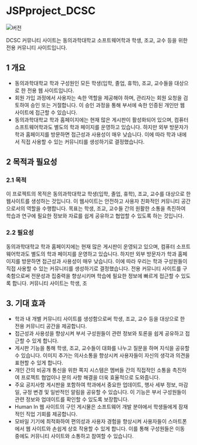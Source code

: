 # JSPproject_DCSC

<!-- DCSC 커뮤니티 사이트 -->
![버전](https://img.shields.io/badge/버전-v1.0-blue.svg)

DCSC 커뮤니티 사이트는 동의과학대학교 소프트웨어학과 학생, 조교, 교수 등을 위한 전용 커뮤니티 사이트입니다.

## 1 개요

- 동의과학대학교 학과 구성원인 모든 학생(입학, 졸업, 휴학), 조교, 교수들을 대상으로 한 전용 웹 사이트입니다.
- 회원 가입 과정에서 사용자는 속한 역할을 제공해야 하며, 관리자는 회원 요청을 검토하여 승인 또는 거절합니다. 이 승인 과정을 통해 부서에 속한 인증된 개인만 웹 사이트에 접근할 수 있습니다.
- 동의과학대학교 학과 홈페이지에는 현재 많은 게시판이 활성화되어 있으며, 컴퓨터 소프트웨어학과도 별도의 학과 페이지를 운영하고 있습니다. 하지만 외부 방문자가 학과 홈페이지를 방문하면 접근성과 사용성이 매우 낮습니다. 이에 따라 학과 내에서 직접 사용할 수 있는 커뮤니티를 생성하기로 결정했습니다.

## 2 목적과 필요성

### 2.1 목적

이 프로젝트의 목적은 동의과학대학교 학생(입학, 졸업, 휴학), 조교, 교수를 대상으로 한 웹사이트를 생성하는 것입니다. 이 웹사이트는 안전하고 사용자 친화적인 커뮤니티 공간으로서의 역할을 수행합니다. 목표는 학생, 조교, 교수들 간의 원활한 소통을 촉진하여 학습과 연구에 필요한 정보와 자료를 쉽게 공유하고 협업할 수 있도록 하는 것입니다.

### 2.2 필요성

동의과학대학교 학과 홈페이지에는 현재 많은 게시판이 운영되고 있으며, 컴퓨터 소프트웨어학과도 별도의 학과 페이지를 운영하고 있습니다. 하지만 외부 방문자가 학과 홈페이지를 방문하면 접근성과 사용성이 매우 낮습니다. 이에 따라 우리는 학과 구성원들이 직접 사용할 수 있는 커뮤니티를 생성하기로 결정했습니다. 전용 커뮤니티 사이트를 구축함으로써 전문성과 집중력을 향상시키며 학습에 필요한 정보에 빠르게 접근할 수 있도록 합니다. 커뮤니티 사이트는 학생, 조

## 3. 기대 효과

- 학과 내 개별 커뮤니티 사이트를 생성함으로써 학생, 조교, 교수 등을 대상으로 한 전용 커뮤니티 공간을 제공합니다.
- 접근성과 사용성을 향상시켜 부서 구성원들이 관련 정보와 토론을 쉽게 공유하고 접근할 수 있게 합니다.
- 게시판 기능을 통해 학생, 조교, 교수들이 대화를 나누고 질문을 하며 지식을 공유할 수 있습니다. 이미지 추가는 의사소통을 향상시켜 사용자들이 자신의 생각과 의견을 표현할 수 있게 합니다.
- 개인 간의 비공개 통신을 위한 쪽지 시스템은 멤버들 간의 직접적인 소통을 촉진하여 프로젝트 협업이나 문의 사항 해결을 더욱 효율적으로 도와줍니다.
- 주요 공지사항 게시판을 포함하여 학과에서 중요한 업데이트, 행사 세부 정보, 마감일, 규정 변경 및 일반적인 알림을 공유할 수 있습니다. 이 기능은 부서 구성원들이 관련 정보와 업데이트를 확인할 수 있도록 보장합니다.
- Human In 웹 사이트의 구인 게시물은 소프트웨어 개발 분야에서 학생들에게 잠재적인 직업 기회를 제공합니다.
- 모바일 기기에 최적화하여 편의성과 사용자 경험을 향상시켜 사용자들이 스마트폰에서 웹 사이트와 손쉽게 상호 작용할 수 있게 합니다. 이를 통해 구성원들은 이동 중에도 커뮤니티 사이트와 소통하고 참여할 수 있습니다.
 
